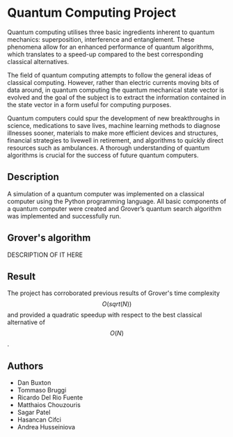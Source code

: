 # Quantum Computing Project

Quantum computing utilises three basic ingredients inherent to quantum mechanics: superposition, interference and entanglement. These phenomena allow for an enhanced performance of quantum algorithms, which translates to a speed-up compared to the best corresponding classical alternatives.

The  field  of  quantum  computing  attempts  to  follow  the  general  ideas  of  classical computing.   However,  rather  than  electric  currents  moving  bits  of  data  around,  in quantum  computing  the  quantum  mechanical  state  vector  is  evolved  and  the  goal of the subject is to extract the information contained in the state vector in  a  form  useful  for  computing  purposes.

Quantum  computers  could  spur  the  development  of  new  breakthroughs  in  science, medications  to  save  lives,  machine  learning  methods  to  diagnose  illnesses  sooner, materials  to  make  more  efficient  devices  and  structures,  financial  strategies  to  livewell  in  retirement,  and  algorithms  to  quickly  direct  resources  such  as  ambulances. A thorough understanding of quantum algorithms is crucial for the success of future quantum computers.


## Description

A simulation of a quantum computer was implemented on a classical computer using the Python programming language. All basic components of a quantum computer were created and Grover’s quantum search algorithm was implemented and successfully run.

## Grover's algorithm

DESCRIPTION OF IT HERE 

## Result

The project has corroborated previous results of Grover's time complexity $$O(sqrt(N))$$ and provided a quadratic speedup with respect to the best classical alternative of $$O(N)$$.

## Authors

- Dan Buxton
- Tommaso Bruggi
- Ricardo Del Rio Fuente
- Matthaios Chouzouris
- Sagar Patel
- Hasancan Cifci
- Andrea Husseiniova
